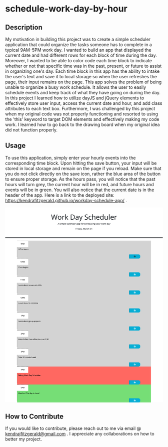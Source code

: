 # schedule-work-day-by-hour

## Description

My motivation in building this project was to create a simple scheduler application that could organize the tasks someone has to complete in a typical 9AM-5PM work day. I wanted to build an app that displayed the current date and had different rows for each block of time during the day. Moreover, I wanted to be able to color code each time block to indicate whether or not that specific time was in the past, present, or future to assist in organizing one's day. Each time block in this app has the ability to intake the user's text and save it to local storage so when the user refreshes the page, their input remains on the page. This app solves the problem of being unable to organize a busy work schedule. It allows the user to easily schedule events and keep track of what they have going on during the day. In this project I learned how to utilize dayJS and jQuery elements to effectively store user input, access the current date and hour, and add class attributes to each text box. Furthermore, I was challenged by this project when my original code was not properly functioning and resorted to using the 'this' keyword to target DOM elements and effectively making my code work. I learned how to go back to the drawing board when my original idea did not function properly. 

## Usage

To use this application, simply enter your hourly events into the corresponding time block. Upon hitting the save button, your input will be stored in local storage and remain on the page if you reload. Make sure that you do not click directly on the save icon, rather the blue area of the button to ensure proper storage. As the hours pass, you will notice that the past hours will turn grey, the current hour will be in red, and future hours and events will be in green. You will also notice that the current date is in the header of the app. Here is a link to the deployed site: https://kendrafitzgerald.github.io/workday-schedule-app/ .


![Screenshot of workday scheduler app](/assets/images/workday-scheduler.png)
    





## How to Contribute

If you would like to contribute, please reach out to me via email @ kendrajfitzgerald@gmail.com . I appreciate any collaborations on how to better my project.
